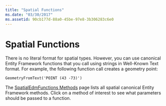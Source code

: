 ```yaml
---
title: "Spatial Functions"
ms.date: "03/30/2017"
ms.assetid: 90cb177d-88a0-45be-97e8-3b306283c6e0
---
```

# Spatial Functions
There is no literal format for spatial types. However, you can use canonical Entity Framework functions that you call using strings in Well-Known Text format. For example, the following function call creates a geometry point:  
  
```  
GeometryFromText('POINT (43 -73)')  
```  
  
 The [SpatialEdmFunctions Methods](https://msdn.microsoft.com/library/hh749531.aspx) page lists all spatial canonical Entity Framework methods. Click on a method of interest to see what parameters should be passed to a function.
